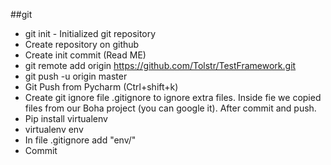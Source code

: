 
##git 
* git init - Initialized git repository
* Create repository on github
* Create init commit (Read ME)
* git remote add origin https://github.com/Tolstr/TestFramework.git
* git push -u origin master
* Git Push from Pycharm (Ctrl+shift+k)
* Create git ignore file .gitignore to ignore extra files. Inside fie we copied files from our Boha project (you can google it). After commit and push.
* Pip install virtualenv
* virtualenv env
* In file .gitignore add "env/"
* Commit